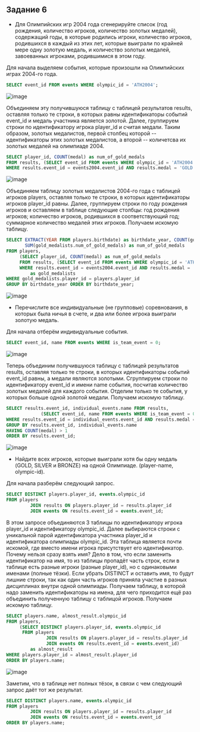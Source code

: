 ## Задание 6 
 
* Для Олимпийских игр 2004 года сгенерируйте список (год рождения, количество игроков, количество золотых медалей), содержащий годы, в которые родились игроки, количество игроков, родившихся в каждый из этих лет, которые выиграли по крайней мере одну золотую медаль, и количество золотых медалей, завоеванных игроками, родившимися в этом году. 
 
Для начала выделяем события, которые произошли на Олимпийских играх 2004-го года. 
 
```sql 
SELECT event_id FROM events WHERE olympic_id = 'ATH2004'; 
``` 
![image](https://user-images.githubusercontent.com/59981377/139534696-b042d1ba-5dbf-4d2b-8aff-1f72975ec723.png) 
 
Объединяем эту получившуюся таблицу с таблицей результатов results, оставляя только те строки, в которых равны идентификаторы событий event_id и медаль участника является золотой. Далее, группируем строки по идентификатору игрока player_id и считая медали. Таким образом, золотых медалистов, первой столбец которой -- идентификаторы этих золотых медалистов, а второй -- количетсва их золотых медалей на олимпиаде 2004. 
  
```sql 
SELECT player_id, COUNT(medal) as num_of_gold_medals 
FROM results, (SELECT event_id FROM events WHERE olympic_id = 'ATH2004') as events2004 
WHERE results.event_id = events2004.event_id AND results.medal = 'GOLD' GROUP BY player_id; 
``` 
![image](https://user-images.githubusercontent.com/59981377/139534662-6b49d022-3d9c-49fb-80d0-e7fd852204cf.png) 
 
Объединяем таблицу золотых медалистов 2004-го года с таблицей игроков players, оставляя только те строки, в которых идентификаторы игроков player_id равны. Далее, группируем строки по году рождения игроков и оставляем в таблице следующие столбцы: год рождения игроков; количество игроков, родившихся в соответствующий год; суммарное количество медалей этих игроков. Получаем искомую таблицу. 
 
```sql 
SELECT EXTRACT(YEAR FROM players.birthdate) as birthdate_year, COUNT(gold_medalists.player_id) num_of_gold_medalists, 
       SUM(gold_medalists.num_of_gold_medals) as num_of_gold_medals 
FROM players, 
     (SELECT player_id, COUNT(medal) as num_of_gold_medals 
     FROM results, (SELECT event_id FROM events WHERE olympic_id = 'ATH2004') as events2004 
     WHERE results.event_id = events2004.event_id AND results.medal = 'GOLD' GROUP BY player_id) 
         as gold_medalists 
WHERE gold_medalists.player_id = players.player_id 
GROUP BY birthdate_year ORDER BY birthdate_year; 
``` 
![image](https://user-images.githubusercontent.com/59981377/139535007-a14048e6-499a-4c9c-8d99-686091029561.png) 
 
* Перечислите все индивидуальные (не групповые) соревнования, в которых была ничья в счете, и два или более игрока выиграли золотую медаль. 
 
Для начала отберём индивидуальные события. 
```sql 
SELECT event_id, name FROM events WHERE is_team_event = 0; 
``` 
![image](https://user-images.githubusercontent.com/59981377/139537861-22aa80f7-5e91-445c-b672-4619f40d691d.png) 
 
Теперь объединим получившуюся таблицу с таблицей результатов results, оставляя только те строки, в которых идентификаторы событий event_id равны, а медали являются золотыми. Сгруппируем строки по идентификатору event_id и имени name события, посчитав количество золотых медалей для каждого события. Отделим только те события, у которых больше одной золотой медали. Получаем искомую таблицу. 
 
```sql 
SELECT results.event_id, individual_events.name FROM results, 
             (SELECT event_id, name FROM events WHERE is_team_event = 0) as individual_events 
WHERE results.event_id = individual_events.event_id AND results.medal = 'GOLD' 
GROUP BY results.event_id, individual_events.name 
HAVING COUNT(medal) > 1 
ORDER BY results.event_id; 
``` 
![image](https://user-images.githubusercontent.com/59981377/139538141-2ff40c1e-74bf-45c3-b6c9-c500f59d4adf.png) 
 
* Найдите всех игроков, которые выиграли хотя бы одну медаль (GOLD, SILVER и BRONZE) на одной Олимпиаде. (player-name, olympic-id). 
 
Для начала разберём следующий запрос.
 
```sql 
SELECT DISTINCT players.player_id, events.olympic_id 
FROM players 
         JOIN results ON players.player_id = results.player_id 
         JOIN events ON results.event_id = events.event_id; 
``` 
 
В этом запросе объединяются 3 таблицы по идентификатору игрока player_id и идентификатору olympic_id. Далее выбираются строки с уникальной парой идентификатора участника player_id и идентификатора олимпиады olympic_id. Эта таблица является почти искомой, где вместо имени игрока присутствует его идентификатор. Почему нельзя сразу взять имя? 
Дело в том, что если заменить идентификатор на имя, то из таблицы пропадёт часть строк, если в таблице есть разные игроки (разные player_id), но с одинаковыми именами (полные тёзки). Если убрать DISTINCT и оставить имя, то будут лишние строки, так как один часть игроков приняла участие в разных дисциплинах внутри одной олимпиады. 
Получаем таблицу, в которой надо заменить идентификаторы на имена, для чего приходится ещё раз объединить полученную таблицу с таблицой игроков. Получаем искомую таблицу. 
 
```sql 
SELECT players.name, almost_result.olympic_id 
FROM players, 
     (SELECT DISTINCT players.player_id, events.olympic_id 
      FROM players 
               JOIN results ON players.player_id = results.player_id 
               JOIN events ON results.event_id = events.event_id) 
         as almost_result 
WHERE players.player_id = almost_result.player_id 
ORDER BY players.name; 
``` 
![image](https://user-images.githubusercontent.com/59981377/139541948-56a61b78-704a-4cd0-9ae8-12456b8eb348.png) 
 
Заметим, что в таблице нет полных тёзок, в связи с чем следующий запрос даёт тот же результат. 
 
```sql 
SELECT DISTINCT players.name, events.olympic_id 
FROM players 
         JOIN results ON players.player_id = results.player_id 
         JOIN events ON results.event_id = events.event_id 
ORDER BY players.name; 
``` 
 
